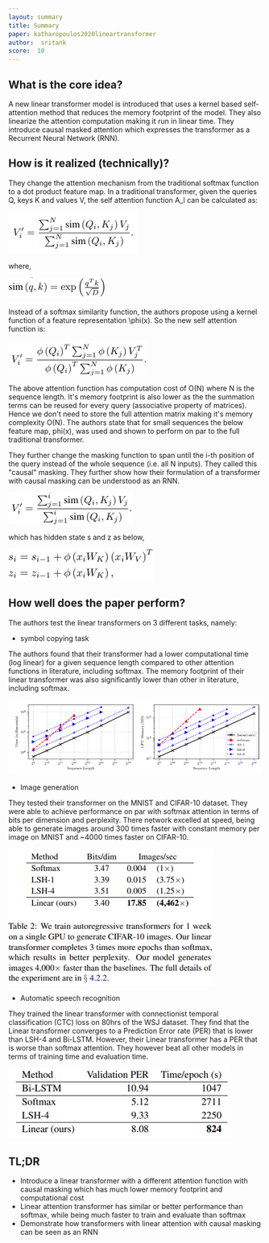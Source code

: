 ```yaml
---
layout: summary
title: Summary
paper: katharopoulos2020lineartransformer
author:  sritank
score:  10
---
```


## What is the core idea?
A new linear transformer model is introduced that uses a kernel based self-attention method that reduces the memory footprint of the model. They also linearize the attention computation making it run in linear time. They introduce causal masked attention which expresses the transformer as a Recurrent Neural Network (RNN).

## How is it realized (technically)?

They change the attention mechanism from the traditional softmax function to a dot product feature map. In a traditional transformer, given the queries Q, keys K and values V, the self attention function A_l can be calculated as:

![self attention function](./katharopoulos2020lineartransformer_2a.png)

where,

![softmax kernel](./katharopoulos2020lineartransformer_2b.png)

Instead of a softmax similarity function, the authors propose using a kernel function of a feature representation \phi(x). So the new self attention function is:

![linear self attention function](./katharopoulos2020lineartransformer_2c.png)

The above attention function has computation cost of O(N) where N is the sequence length. It's memory footprint is also lower as the the summation terms can be reused for every query (associative property of matrices). Hence we don't need to store the full attention matrix making it's memory complexity O(N). The authors state that for small sequences the below feature map, phi(x), was used and shown to perform on par to the full traditional transformer.

They further change the masking function to span until the i-th position of the query instead of the whole sequence (i.e. all N inputs). They called this "causal" masking. They further show how their formulation of a transformer with causal masking can be understood as an RNN.

![causal masking](./katharopoulos2020lineartransformer_2d.png)

which has hidden state s and z as below,

![hidden states](./katharopoulos2020lineartransformer_2e.png)


## How well does the paper perform?

The authors test the linear transformers on 3 different tasks, namely:

- symbol copying task

The authors found that their transformer had a lower computational time (log linear) for a given sequence length compared to other attention functions in literature, including softmax. The memory footprint of their linear transformer was also significantly lower than other in literature, including softmax.

![copy task performance](./katharopoulos2020lineartransformer_2f.png)

- Image generation

They tested their transformer on the MNIST and CIFAR-10 dataset. They were able to achieve performance on par with softmax attention in terms of bits per dimension and perplexity. There network excelled at speed, being able to generate images around 300 times faster with constant memory per image on MNIST and ~4000 times faster on CIFAR-10. 

![image generation performance](./katharopoulos2020lineartransformer_2g.png)

- Automatic speech recognition

They trained the linear transformer with connectionist temporal classification (CTC) loss on 80hrs of the WSJ dataset. They find that the Linear transformer converges to a Prediction Error rate (PER) that is lower than LSH-4 and Bi-LSTM. However, their Linear transformer has a PER that is worse than softmax attention. They however beat all other models in terms of training time and evaluation time.

![ASR performance](./katharopoulos2020lineartransformer_2h.png)


## TL;DR
- Introduce a linear transformer with a different attention function with causal masking which has much lower memory footprint and computational cost
- Linear attention transformer has similar or better performance than softmax, while being much faster to train and evaluate than softmax
- Demonstrate how transformers with linear attention with causal masking can be seen as an RNN


